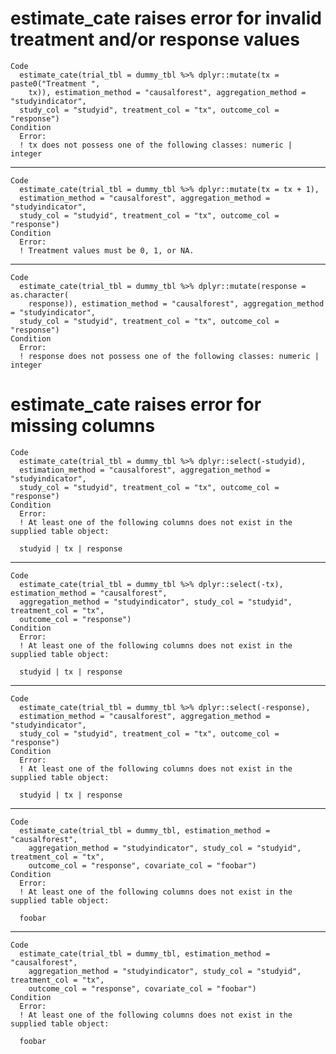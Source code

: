 # estimate_cate raises error for invalid treatment and/or response values

    Code
      estimate_cate(trial_tbl = dummy_tbl %>% dplyr::mutate(tx = paste0("Treatment ",
        tx)), estimation_method = "causalforest", aggregation_method = "studyindicator",
      study_col = "studyid", treatment_col = "tx", outcome_col = "response")
    Condition
      Error:
      ! tx does not possess one of the following classes: numeric | integer

---

    Code
      estimate_cate(trial_tbl = dummy_tbl %>% dplyr::mutate(tx = tx + 1),
      estimation_method = "causalforest", aggregation_method = "studyindicator",
      study_col = "studyid", treatment_col = "tx", outcome_col = "response")
    Condition
      Error:
      ! Treatment values must be 0, 1, or NA.

---

    Code
      estimate_cate(trial_tbl = dummy_tbl %>% dplyr::mutate(response = as.character(
        response)), estimation_method = "causalforest", aggregation_method = "studyindicator",
      study_col = "studyid", treatment_col = "tx", outcome_col = "response")
    Condition
      Error:
      ! response does not possess one of the following classes: numeric | integer

# estimate_cate raises error for missing columns

    Code
      estimate_cate(trial_tbl = dummy_tbl %>% dplyr::select(-studyid),
      estimation_method = "causalforest", aggregation_method = "studyindicator",
      study_col = "studyid", treatment_col = "tx", outcome_col = "response")
    Condition
      Error:
      ! At least one of the following columns does not exist in the supplied table object: 
      
      studyid | tx | response

---

    Code
      estimate_cate(trial_tbl = dummy_tbl %>% dplyr::select(-tx), estimation_method = "causalforest",
      aggregation_method = "studyindicator", study_col = "studyid", treatment_col = "tx",
      outcome_col = "response")
    Condition
      Error:
      ! At least one of the following columns does not exist in the supplied table object: 
      
      studyid | tx | response

---

    Code
      estimate_cate(trial_tbl = dummy_tbl %>% dplyr::select(-response),
      estimation_method = "causalforest", aggregation_method = "studyindicator",
      study_col = "studyid", treatment_col = "tx", outcome_col = "response")
    Condition
      Error:
      ! At least one of the following columns does not exist in the supplied table object: 
      
      studyid | tx | response

---

    Code
      estimate_cate(trial_tbl = dummy_tbl, estimation_method = "causalforest",
        aggregation_method = "studyindicator", study_col = "studyid", treatment_col = "tx",
        outcome_col = "response", covariate_col = "foobar")
    Condition
      Error:
      ! At least one of the following columns does not exist in the supplied table object: 
      
      foobar

---

    Code
      estimate_cate(trial_tbl = dummy_tbl, estimation_method = "causalforest",
        aggregation_method = "studyindicator", study_col = "studyid", treatment_col = "tx",
        outcome_col = "response", covariate_col = "foobar")
    Condition
      Error:
      ! At least one of the following columns does not exist in the supplied table object: 
      
      foobar

